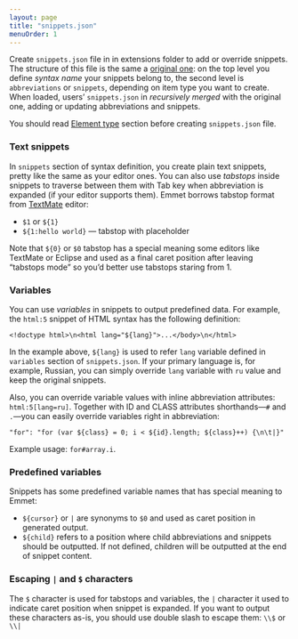 ```yaml
---
layout: page
title: "snippets.json"
menuOrder: 1
---
```

Create `snippets.json` file in in extensions folder to add or override snippets. The structure of this file is the same a [original one](https://github.com/sergeche/zen-coding/blob/v0.7.1/snippets.json): on the top level you define _syntax name_ your snippets belong to, the second level is `abbreviations` or `snippets`, depending on item type you want to create. When loaded, users’ `snippets.json` in _recursively merged_ with the original one, adding or updating abbreviations and snippets.

You should read [Element type](/abbreviations/types/) section before creating `snippets.json` file.

### Text snippets ###

In `snippets` section of syntax definition, you create plain text snippets, pretty like the same as your editor ones. You can also use _tabstops_ inside snippets to traverse between them with Tab key when abbreviation is expanded (if your editor supports them). Emmet borrows tabstop format from [TextMate](http://macromates.com) editor:

* `$1` or `${1}`
* `${1:hello world}` — tabstop with placeholder

Note that `${0}` or `$0` tabstop has a special meaning some editors like TextMate or Eclipse and used as a final caret position after leaving “tabstops mode” so you’d better use tabstops staring from 1.

### Variables ###

You can use _variables_ in snippets to output predefined data. For example, the `html:5` snippet of HTML syntax has the following definition:

    <!doctype html>\n<html lang="${lang}">...</body>\n</html>

In the example above, `${lang}` is used to refer `lang` variable defined in `variables` section of `snippets.json`. If your primary language is, for example, Russian, you can simply override `lang` variable with `ru` value and keep the original snippets.

Also, you can override variable values with inline abbreviation attributes: `html:5[lang=ru]`. Together with ID and CLASS attributes shorthands—`#` and `.`—you can easily override variables right in abbreviation:

    "for": "for (var ${class} = 0; i < ${id}.length; ${class}++) {\n\t|}"

Example usage: `for#array.i`.

### Predefined variables ###

Snippets has some predefined variable names that has special meaning to Emmet:

* `${cursor}` or `|` are synonyms to `$0` and used as caret position in generated output.
* `${child}` refers to a position where child abbreviations and snippets should be outputted. If not defined, children will be outputted at the end of snippet content.

### Escaping `|` and `$` characters ###

The `$` character is used for tabstops and variables, the `|` character it used to indicate caret position when snippet is expanded. If you want to output these characters as-is, you should use double slash to escape them: `\\$` or `\\|`
